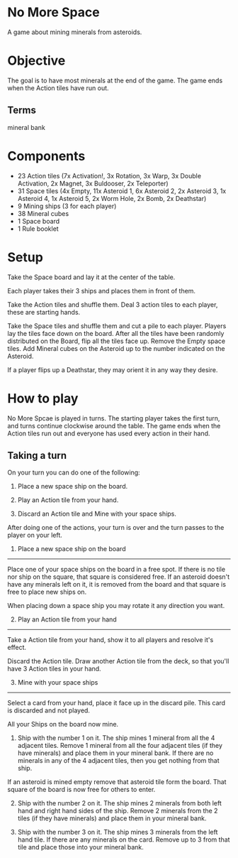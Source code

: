 No More Space
=============

A game about mining minerals from asteroids.


Objective
=========

The goal is to have most minerals at the end of the game. The game ends when the Action tiles have run out. 


Terms
-----
mineral bank

Components
==========

* 23 Action tiles (7x Activation!, 3x Rotation, 3x Warp, 3x Double Activation, 2x Magnet, 3x Buldooser, 2x Teleporter) 
* 31 Space tiles (4x Empty, 11x Asteroid 1, 6x Asteroid 2, 2x Asteroid 3, 1x Asteroid 4, 1x Asteroid 5, 2x Worm Hole, 2x Bomb, 2x Deathstar)
* 9 Mining ships (3 for each player)
* 38 Mineral cubes
* 1 Space board
* 1 Rule booklet


Setup
=====

Take the Space board and lay it at the center of the table.

Each player takes their 3 ships and places them in front of them.

Take the Action tiles and shuffle them. Deal 3 action tiles to each player, these are starting hands.

Take the Space tiles and shuffle them and cut a pile to each player. Players lay the tiles face down on the board. After all the tiles have been randomly distributed on the Board, flip all the tiles face up. Remove the Empty space tiles. Add Mineral cubes on the Asteroid up to the number indicated on the Asteroid.

If a player flips up a Deathstar, they may orient it in any way they desire.

How to play
===========

No More Spcae is played in turns. The starting player takes the first turn, and turns continue clockwise around the table. The game ends when the Action tiles run out and everyone has used every action in their hand.


Taking a turn
-------------

On your turn you can do one of the following:

1. Place a new space ship on the board.

2. Play an Action tile from your hand.

3. Discard an Action tile and Mine with your space ships.

After doing one of the actions, your turn is over and the turn passes to the player on your left.


1. Place a new space ship on the board
---------------------------------------

Place one of your space ships on the board in a free spot. If there is no tile nor ship on the square, that square is considered free. If an asteroid doesn't have any minerals left on it, it is removed from the board and that square is free to place new ships on.

When placing down a space ship you may rotate it any direction you want.

2. Play an Action tile from your hand
-------------------------------------

Take a Action tile from your hand, show it to all players and resolve it's effect. 

Discard the Action tile. Draw another Action tile from the deck, so that you'll have 3 Action tiles in your hand.


3. Mine with your space ships
-----------------------------

Select a card from your hand, place it face up in the discard pile. This card is discarded and not played. 

All your Ships on the board now mine. 

1. Ship with the number 1 on it. The ship mines 1 mineral from all the 4 adjacent tiles. Remove 1 mineral from all the four adjacent tiles (if they have minerals) and place them in your mineral bank. If there are no minerals in any of the 4 adjacent tiles, then you get nothing from that ship.

If an asteroid is mined empty remove that asteroid tile form the board. That square of the board is now free for others to enter. 

2. Ship with the number 2 on it. The ship mines 2 minerals from both left hand and right hand sides of the ship. Remove 2 minerals from the 2 tiles (if they have minerals) and place them in your mineral bank.

3. Ship with the number 3 on it. The ship mines 3 minerals from the left hand tile. If there are any minerals on the card. Remove up to 3 from that tile and place those into your mineral bank.

